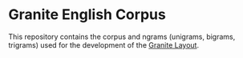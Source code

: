 # Granite English Corpus

This repository contains the corpus and ngrams (unigrams, bigrams, trigrams) used for the development of the [Granite Layout](https://github.com/fohrloop/granite-layout).
